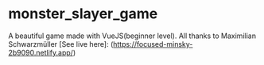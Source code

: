 # monster_slayer_game
A beautiful game made with VueJS(beginner level). All thanks to Maximilian Schwarzmüller
[See live here]: (https://focused-minsky-2b9090.netlify.app/)
